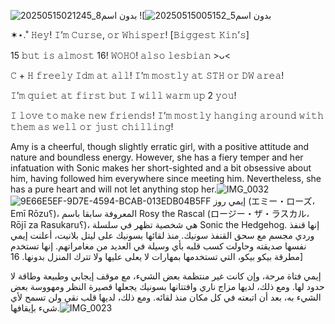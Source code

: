 ![بدون اسم8_20250515021245](https://github.com/user-attachments/assets/84c7c1e1-7349-43d1-a14d-d858b3c1fac1)
![![بدون اسم5_20250515005152](https://github.com/user-attachments/assets/421138bc-b637-4fb8-a799-bc6b4bea5ad3)

✶⋆.˚ 𝙷𝚎𝚢! 𝙸’𝚖 𝙲𝚞𝚛𝚜𝚎, 𝚘𝚛 𝚆𝚑𝚒𝚜𝚙𝚎𝚛! [𝙱𝚒𝚐𝚐𝚎𝚜𝚝 𝙺𝚒𝚗’𝚜]

15 𝚋𝚞𝚝 𝚒𝚜 𝚊𝚕𝚖𝚘𝚜𝚝 16! 𝚆𝙾𝙷𝙾! 𝚊𝚕𝚜𝚘 𝚕𝚎𝚜𝚋𝚒𝚊𝚗 >ᴗ<

𝙲 + 𝙷 𝚏𝚛𝚎𝚎𝚕𝚢 𝙸𝚍𝚖 𝚊𝚝 𝚊𝚕𝚕! 𝙸’𝚖 𝚖𝚘𝚜𝚝𝚕𝚢 𝚊𝚝 𝚂𝚃𝙷 𝚘𝚛 𝙳𝚆 𝚊𝚛𝚎𝚊!

𝙸’𝚖 𝚚𝚞𝚒𝚎𝚝 𝚊𝚝 𝚏𝚒𝚛𝚜𝚝 𝚋𝚞𝚝 𝙸 𝚠𝚒𝚕𝚕 𝚠𝚊𝚛𝚖 𝚞𝚙 2 𝚢𝚘𝚞!

𝙸 𝚕𝚘𝚟𝚎 𝚝𝚘 𝚖𝚊𝚔𝚎 𝚗𝚎𝚠 𝚏𝚛𝚒𝚎𝚗𝚍𝚜! 𝙸’𝚖 𝚖𝚘𝚜𝚝𝚕𝚢 𝚑𝚊𝚗𝚐𝚒𝚗𝚐 𝚊𝚛𝚘𝚞𝚗𝚍 𝚠𝚒𝚝𝚑 𝚝𝚑𝚎𝚖 𝚊𝚜 𝚠𝚎𝚕𝚕 𝚘𝚛 𝚓𝚞𝚜𝚝 𝚌𝚑𝚒𝚕𝚕𝚒𝚗𝚐!

Amy is a cheerful, though slightly erratic girl, with a positive attitude and nature and boundless energy. However, she has a fiery temper and her infatuation with Sonic makes her short-sighted and a bit obsessive about him, having followed him everywhere since meeting him. Nevertheless, she has a pure heart and will not let anything stop her.![IMG_0032](https://github.com/user-attachments/assets/b7a51e70-8304-4ee0-9576-c1d4e1e77fe9)
![9E66E5EF-9D7E-4594-BCAB-013EDB04B5FF](https://github.com/user-attachments/assets/25bcfce6-0a25-4304-8c79-66a9730e7464)
إيمي روز (エミー・ローズ، Emī Rōzu؟)، المعروفة سابقا باسم Rosy the Rascal (ロージー・ザ・ラスカル، Rōjī za Rasukaru؟)، هي شخصية تظهر في سلسلة Sonic the Hedgehog. إنها قنفذ وردي مجسم مع سحق القنفذ سونيك. منذ لقائها بسونيك على ليتل بلانيت، أعلنت إيمي نفسها صديقته وحاولت كسب قلبه بأي وسيلة في العديد من مغامراتهم. إنها تستخدم مطرقة بيكو بيكو، التي تستخدمها بمهارات لا يعلى عليها ولا تترك المنزل بدونها. 16]

إيمي فتاة مرحة، وإن كانت غير منتظمة بعض الشيء، مع موقف إيجابي وطبيعة وطاقة لا حدود لها. ومع ذلك، لديها مزاج ناري وافتتانها بسونيك يجعلها قصيرة النظر ومهووسة بعض الشيء به، بعد أن اتبعته في كل مكان منذ لقائه. ومع ذلك، لديها قلب نقي ولن تسمح لأي شيء بإيقافها.![IMG_0023](https://github.com/user-attachments/assets/01f17afb-ce9c-46cc-95de-900c0fe6cc15)
